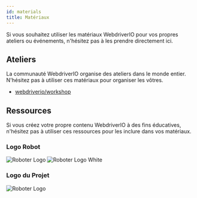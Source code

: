 ```yaml
---
id: materials
title: Matériaux
---
```


Si vous souhaitez utiliser les matériaux WebdriverIO pour vos propres ateliers ou événements, n'hésitez pas à les prendre directement ici.

## Ateliers

La communauté WebdriverIO organise des ateliers dans le monde entier. N'hésitez pas à utiliser ces matériaux pour organiser les vôtres.

- [webdriverio/workshop](https://github.com/webdriverio/workshop)

## Ressources

Si vous créez votre propre contenu WebdriverIO à des fins éducatives, n'hésitez pas à utiliser ces ressources pour les inclure dans vos matériaux.

### Logo Robot

![Roboter Logo](/img/materials/robot.svg "Roboter Logo")
![Roboter Logo White](/img/materials/robot-white.svg "Roboter Logo White")

### Logo du Projet

![Roboter Logo](/img/materials/logo.svg "Project Logo")